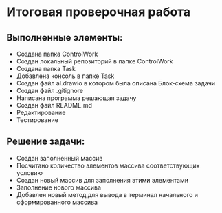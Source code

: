 # Итоговая проверочная работа

## Выполненные элементы:
- Создана папка ControlWork
- Создан локальный репозиторий в папке ControlWork
- Создана папка Task
- Добавлена консоль в папке Task
- Создан файл al.drawio в котором была описана Блок-схема задачи
- Создан файл .gitignore
- Написана программа решающая задачу
- Создан файл README.md
- Редактирование
- Тестирование

## Решение задачи:
- Создан заполненный массив
- Посчитано количество элементов массива соответствующих условию
- Создан новый массив для заполнения этими элементами
- Заполнение нового массива 
- Добавлен новый метод для вывода в терминал начального и сформированного массива